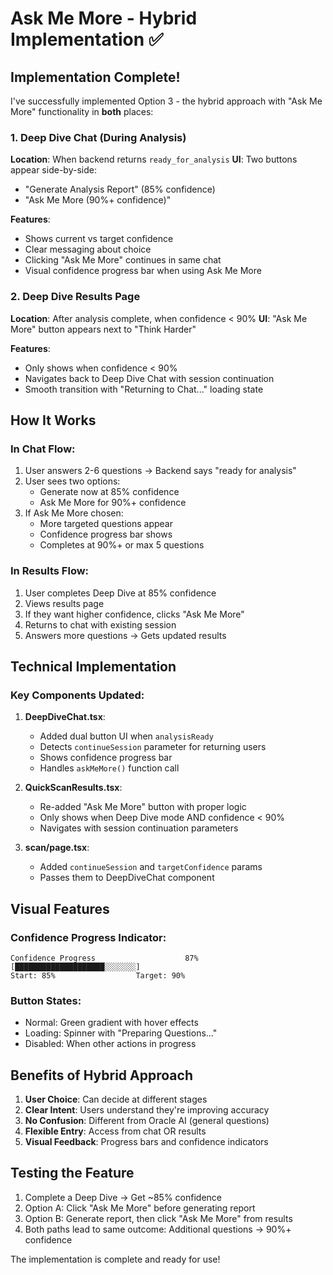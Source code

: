# Ask Me More - Hybrid Implementation ✅

## Implementation Complete!

I've successfully implemented Option 3 - the hybrid approach with "Ask Me More" functionality in **both** places:

### 1. Deep Dive Chat (During Analysis)
**Location**: When backend returns `ready_for_analysis`
**UI**: Two buttons appear side-by-side:
- "Generate Analysis Report" (85% confidence)
- "Ask Me More (90%+ confidence)"

**Features**:
- Shows current vs target confidence
- Clear messaging about choice
- Clicking "Ask Me More" continues in same chat
- Visual confidence progress bar when using Ask Me More

### 2. Deep Dive Results Page
**Location**: After analysis complete, when confidence < 90%
**UI**: "Ask Me More" button appears next to "Think Harder"

**Features**:
- Only shows when confidence < 90%
- Navigates back to Deep Dive Chat with session continuation
- Smooth transition with "Returning to Chat..." loading state

## How It Works

### In Chat Flow:
1. User answers 2-6 questions → Backend says "ready for analysis"
2. User sees two options:
   - Generate now at 85% confidence
   - Ask Me More for 90%+ confidence
3. If Ask Me More chosen:
   - More targeted questions appear
   - Confidence progress bar shows
   - Completes at 90%+ or max 5 questions

### In Results Flow:
1. User completes Deep Dive at 85% confidence
2. Views results page
3. If they want higher confidence, clicks "Ask Me More"
4. Returns to chat with existing session
5. Answers more questions → Gets updated results

## Technical Implementation

### Key Components Updated:
1. **DeepDiveChat.tsx**:
   - Added dual button UI when `analysisReady`
   - Detects `continueSession` parameter for returning users
   - Shows confidence progress bar
   - Handles `askMeMore()` function call

2. **QuickScanResults.tsx**:
   - Re-added "Ask Me More" button with proper logic
   - Only shows when Deep Dive mode AND confidence < 90%
   - Navigates with session continuation parameters

3. **scan/page.tsx**:
   - Added `continueSession` and `targetConfidence` params
   - Passes them to DeepDiveChat component

## Visual Features

### Confidence Progress Indicator:
```
Confidence Progress                    87%
[████████████████████░░░░░░░]
Start: 85%                  Target: 90%
```

### Button States:
- Normal: Green gradient with hover effects
- Loading: Spinner with "Preparing Questions..."
- Disabled: When other actions in progress

## Benefits of Hybrid Approach

1. **User Choice**: Can decide at different stages
2. **Clear Intent**: Users understand they're improving accuracy
3. **No Confusion**: Different from Oracle AI (general questions)
4. **Flexible Entry**: Access from chat OR results
5. **Visual Feedback**: Progress bars and confidence indicators

## Testing the Feature

1. Complete a Deep Dive → Get ~85% confidence
2. Option A: Click "Ask Me More" before generating report
3. Option B: Generate report, then click "Ask Me More" from results
4. Both paths lead to same outcome: Additional questions → 90%+ confidence

The implementation is complete and ready for use!
